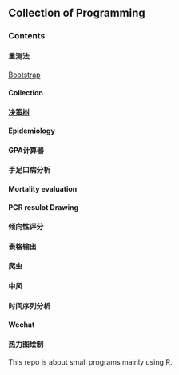 ## Collection of Programming 
### Contents

#### 重测法
[Bootstrap](https://github.com/evanzhu2013/Programs/tree/master/Bootstrap)
#### Collection
#### [决策树](https://github.com/evanzhu2013/Programs/tree/master/Decision%20Making)
#### Epidemiology
#### GPA计算器
#### 手足口病分析
#### Mortality evaluation
#### PCR resulot Drawing
#### 倾向性评分
#### 表格输出
#### 爬虫
#### 中风
#### 时间序列分析
#### Wechat
#### 热力图绘制

This repo is about small programs mainly using R.
